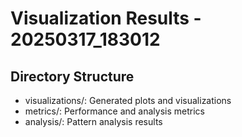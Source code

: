 # Visualization Results - 20250317_183012

## Directory Structure
- visualizations/: Generated plots and visualizations
- metrics/: Performance and analysis metrics
- analysis/: Pattern analysis results
